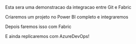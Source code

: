 Esta sera uma demonstracao da integracao entre Git e Fabric 

Criaremos um projeto no Power BI completo e integraremos 

Depois faremos isso com Fabric 

E ainda replicaremos com AzureDevOps!


